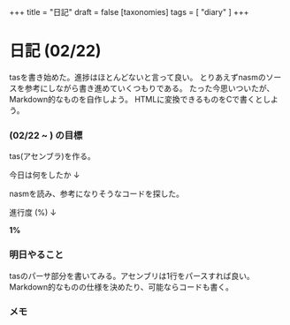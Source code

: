 +++
title = "日記"
draft = false
[taxonomies]
tags = [ "diary" ]
+++

# 日記 (02/22)

tasを書き始めた。進捗はほとんどないと言って良い。
とりあえずnasmのソースを参考にしながら書き進めていくつもりである。
たった今思いついたが、Markdown的なものを自作しよう。
HTMLに変換できるものをCで書くとしよう。

### (02/22 ~ ) の目標

tas(アセンブラ)を作る。

今日は何をしたか ↓

nasmを読み、参考になりそうなコードを探した。

進行度 (%) ↓

**1%**

### 明日やること
tasのパーサ部分を書いてみる。アセンブリは1行をパースすれば良い。
Markdown的なものの仕様を決めたり、可能ならコードも書く。

### メモ

